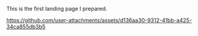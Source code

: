 

This is the first landing page I prepared.



https://github.com/user-attachments/assets/d136aa30-9312-41bb-a425-34ca855db3b5

